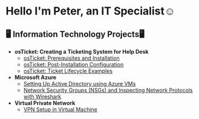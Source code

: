 <h1>Hello I'm Peter, an IT Specialist</a>☺</h1>

<h2>🖥️ Information Technology Projects🖥</h2>

- <b> osTicket: Creating a Ticketing System for Help Desk </b>
  - [osTicket: Prerequisites and Installation](https://github.com/PeterN1996/osticket-prereqs)
  - [osTicket: Post-Installation Configuration](https://github.com/PeterN1996/post-install-config)
  - [osTicket: Ticket Lifecycle Examples](https://github.com/PeterN1996/ticket-lifecycle)
- <b>Microsoft Azure</b>
  - [Setting Up Active Directory using Azure VMs](https://github.com/PeterN1996/configure-ad)
  - [Network Security Groups (NSGs) and Inspecting Network Protocols with Wireshark](https://github.com/PeterN1996/azure-network-protocols)
- <b>Virtual Private Network</b>
  - [VPN Setup in Virtual Machine ](https://github.com/PeterN1996/Setting-UP-A-VPN)

